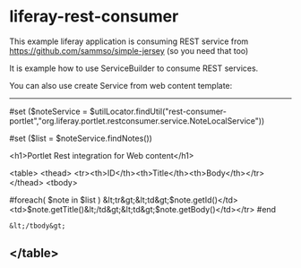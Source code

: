 liferay-rest-consumer
=====================

This example liferay application is consuming REST service from https://github.com/sammso/simple-jersey (so you need that too)

It is example how to use ServiceBuilder to consume REST services.

You can also use create Service from web content template:

------------
#set ($noteService = $utilLocator.findUtil("rest-consumer-portlet","org.liferay.portlet.restconsumer.service.NoteLocalService"))

#set ($list = $noteService.findNotes())

&lt;h1&gt;Portlet Rest integration for Web content&lt;/h1&gt;

&lt;table&gt;
	&lt;thead&gt;
		&lt;tr&gt;&lt;th&gt;ID&lt;/th&gt;&lt;th&gt;Title&lt;/th&gt;&lt;th&gt;Body&lt;/th&gt;&lt;/tr&gt;
	&lt;/thead&gt;
	&lt;tbody&gt;

#foreach( $note in $list )
    &lt;tr&gt;&lt;td&gt;$note.getId()&lt;/td&gt;&lt;td&gt;$note.getTitle()&lt;/td&gt;&lt;td&gt;$note.getBody()&lt;/td&gt;&lt;/tr&gt;
#end

	&lt;/tbody&gt;
&lt;/table&gt;
------------
